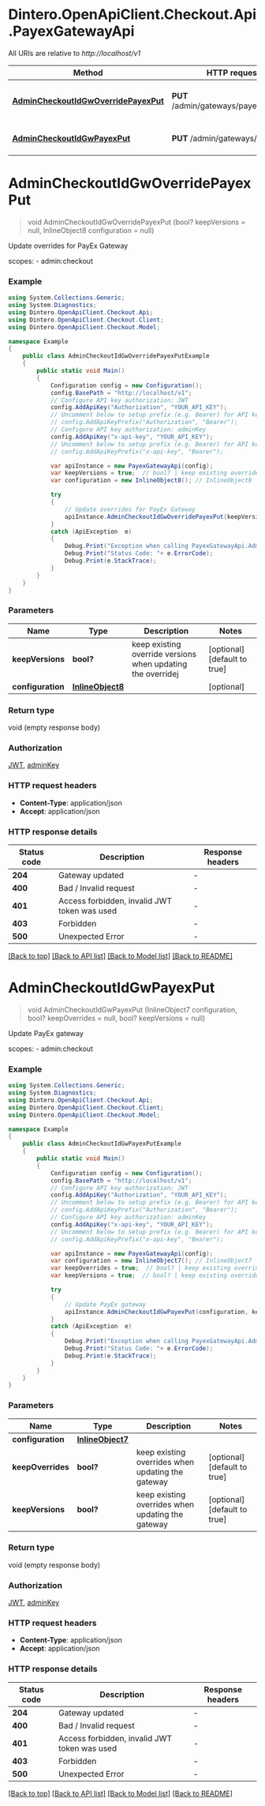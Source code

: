 # Dintero.OpenApiClient.Checkout.Api.PayexGatewayApi

All URIs are relative to *http://localhost/v1*

Method | HTTP request | Description
------------- | ------------- | -------------
[**AdminCheckoutIdGwOverridePayexPut**](PayexGatewayApi.md#admincheckoutidgwoverridepayexput) | **PUT** /admin/gateways/payex/override | Update overrides for PayEx Gateway
[**AdminCheckoutIdGwPayexPut**](PayexGatewayApi.md#admincheckoutidgwpayexput) | **PUT** /admin/gateways/payex | Update PayEx gateway


<a name="admincheckoutidgwoverridepayexput"></a>
# **AdminCheckoutIdGwOverridePayexPut**
> void AdminCheckoutIdGwOverridePayexPut (bool? keepVersions = null, InlineObject8 configuration = null)

Update overrides for PayEx Gateway

scopes: - admin:checkout 

### Example
```csharp
using System.Collections.Generic;
using System.Diagnostics;
using Dintero.OpenApiClient.Checkout.Api;
using Dintero.OpenApiClient.Checkout.Client;
using Dintero.OpenApiClient.Checkout.Model;

namespace Example
{
    public class AdminCheckoutIdGwOverridePayexPutExample
    {
        public static void Main()
        {
            Configuration config = new Configuration();
            config.BasePath = "http://localhost/v1";
            // Configure API key authorization: JWT
            config.AddApiKey("Authorization", "YOUR_API_KEY");
            // Uncomment below to setup prefix (e.g. Bearer) for API key, if needed
            // config.AddApiKeyPrefix("Authorization", "Bearer");
            // Configure API key authorization: adminKey
            config.AddApiKey("x-api-key", "YOUR_API_KEY");
            // Uncomment below to setup prefix (e.g. Bearer) for API key, if needed
            // config.AddApiKeyPrefix("x-api-key", "Bearer");

            var apiInstance = new PayexGatewayApi(config);
            var keepVersions = true;  // bool? | keep existing override versions when updating the overridej  (optional)  (default to true)
            var configuration = new InlineObject8(); // InlineObject8 |  (optional) 

            try
            {
                // Update overrides for PayEx Gateway
                apiInstance.AdminCheckoutIdGwOverridePayexPut(keepVersions, configuration);
            }
            catch (ApiException  e)
            {
                Debug.Print("Exception when calling PayexGatewayApi.AdminCheckoutIdGwOverridePayexPut: " + e.Message );
                Debug.Print("Status Code: "+ e.ErrorCode);
                Debug.Print(e.StackTrace);
            }
        }
    }
}
```

### Parameters

Name | Type | Description  | Notes
------------- | ------------- | ------------- | -------------
 **keepVersions** | **bool?**| keep existing override versions when updating the overridej  | [optional] [default to true]
 **configuration** | [**InlineObject8**](InlineObject8.md)|  | [optional] 

### Return type

void (empty response body)

### Authorization

[JWT](../README.md#JWT), [adminKey](../README.md#adminKey)

### HTTP request headers

 - **Content-Type**: application/json
 - **Accept**: application/json


### HTTP response details
| Status code | Description | Response headers |
|-------------|-------------|------------------|
| **204** | Gateway updated |  -  |
| **400** | Bad / Invalid request |  -  |
| **401** | Access forbidden, invalid JWT token was used |  -  |
| **403** | Forbidden |  -  |
| **500** | Unexpected Error |  -  |

[[Back to top]](#) [[Back to API list]](../README.md#documentation-for-api-endpoints) [[Back to Model list]](../README.md#documentation-for-models) [[Back to README]](../README.md)

<a name="admincheckoutidgwpayexput"></a>
# **AdminCheckoutIdGwPayexPut**
> void AdminCheckoutIdGwPayexPut (InlineObject7 configuration, bool? keepOverrides = null, bool? keepVersions = null)

Update PayEx gateway

scopes: - admin:checkout 

### Example
```csharp
using System.Collections.Generic;
using System.Diagnostics;
using Dintero.OpenApiClient.Checkout.Api;
using Dintero.OpenApiClient.Checkout.Client;
using Dintero.OpenApiClient.Checkout.Model;

namespace Example
{
    public class AdminCheckoutIdGwPayexPutExample
    {
        public static void Main()
        {
            Configuration config = new Configuration();
            config.BasePath = "http://localhost/v1";
            // Configure API key authorization: JWT
            config.AddApiKey("Authorization", "YOUR_API_KEY");
            // Uncomment below to setup prefix (e.g. Bearer) for API key, if needed
            // config.AddApiKeyPrefix("Authorization", "Bearer");
            // Configure API key authorization: adminKey
            config.AddApiKey("x-api-key", "YOUR_API_KEY");
            // Uncomment below to setup prefix (e.g. Bearer) for API key, if needed
            // config.AddApiKeyPrefix("x-api-key", "Bearer");

            var apiInstance = new PayexGatewayApi(config);
            var configuration = new InlineObject7(); // InlineObject7 | 
            var keepOverrides = true;  // bool? | keep existing overrides when updating the gateway  (optional)  (default to true)
            var keepVersions = true;  // bool? | keep existing overrides when updating the gateway  (optional)  (default to true)

            try
            {
                // Update PayEx gateway
                apiInstance.AdminCheckoutIdGwPayexPut(configuration, keepOverrides, keepVersions);
            }
            catch (ApiException  e)
            {
                Debug.Print("Exception when calling PayexGatewayApi.AdminCheckoutIdGwPayexPut: " + e.Message );
                Debug.Print("Status Code: "+ e.ErrorCode);
                Debug.Print(e.StackTrace);
            }
        }
    }
}
```

### Parameters

Name | Type | Description  | Notes
------------- | ------------- | ------------- | -------------
 **configuration** | [**InlineObject7**](InlineObject7.md)|  | 
 **keepOverrides** | **bool?**| keep existing overrides when updating the gateway  | [optional] [default to true]
 **keepVersions** | **bool?**| keep existing overrides when updating the gateway  | [optional] [default to true]

### Return type

void (empty response body)

### Authorization

[JWT](../README.md#JWT), [adminKey](../README.md#adminKey)

### HTTP request headers

 - **Content-Type**: application/json
 - **Accept**: application/json


### HTTP response details
| Status code | Description | Response headers |
|-------------|-------------|------------------|
| **204** | Gateway updated |  -  |
| **400** | Bad / Invalid request |  -  |
| **401** | Access forbidden, invalid JWT token was used |  -  |
| **403** | Forbidden |  -  |
| **500** | Unexpected Error |  -  |

[[Back to top]](#) [[Back to API list]](../README.md#documentation-for-api-endpoints) [[Back to Model list]](../README.md#documentation-for-models) [[Back to README]](../README.md)

